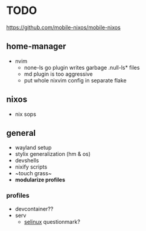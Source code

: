 # TODO

https://github.com/mobile-nixos/mobile-nixos

## home-manager

- nvim
  - none-ls go plugin writes garbage .null-ls\* files
  - md plugin is too aggressive
  - put whole nixvim config in separate flake

## nixos

- nix sops

## general

- wayland setup
- stylix generalization (hm & os)
- devshells
- nixify scripts
- ~touch grass~
- **modularize profiles**

### profiles

- devcontainer??
- serv
  - [selinux](https://nixos.wiki/wiki/Workgroup:SELinux) questionmark?
